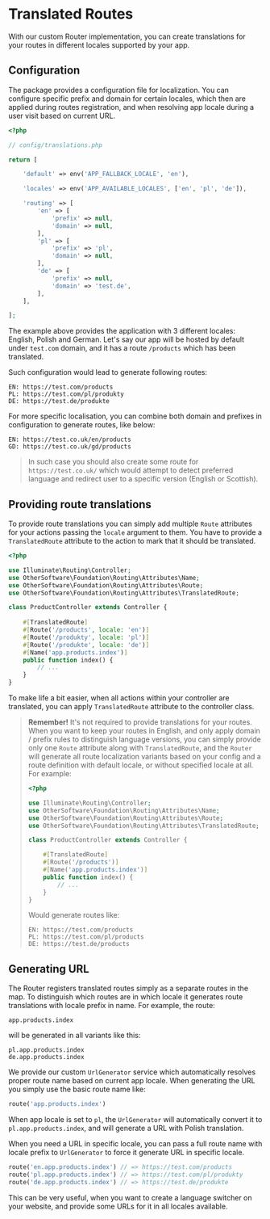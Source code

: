 # Translated Routes

With our custom Router implementation, you can create translations for your
routes in different locales supported by your app.

## Configuration

The package provides a configuration file for localization. You can configure
specific prefix and domain for certain locales, which then are applied during
routes registration, and when resolving app locale during a user visit based
on current URL.

```php
<?php

// config/translations.php

return [

    'default' => env('APP_FALLBACK_LOCALE', 'en'),

    'locales' => env('APP_AVAILABLE_LOCALES', ['en', 'pl', 'de']),

    'routing' => [
        'en' => [
            'prefix' => null,
            'domain' => null,
        ],
        'pl' => [
            'prefix' => 'pl',
            'domain' => null,
        ],
        'de' => [
            'prefix' => null,
            'domain' => 'test.de',
        ],
    ],

];
```

The example above provides the application with 3 different locales: English,
Polish and German. Let's say our app will be hosted by default under `test.com`
domain, and it has a route `/products` which has been translated.

Such configuration would lead to generate following routes:

```
EN: https://test.com/products
PL: https://test.com/pl/produkty
DE: https://test.de/produkte
```

For more specific localisation, you can combine both domain and prefixes in
configuration to generate routes, like below:

```
EN: https://test.co.uk/en/products
GD: https://test.co.uk/gd/products
```

> In such case you should also create some route for `https://test.co.uk/` which
> would attempt to detect preferred language and redirect user to a specific
> version (English or Scottish).

## Providing route translations

To provide route translations you can simply add multiple `Route` attributes
for your actions passing the `locale` argument to them. You have to provide
a `TranslatedRoute` attribute to the action to mark that it should be
translated.

```php
<?php

use Illuminate\Routing\Controller;
use OtherSoftware\Foundation\Routing\Attributes\Name;
use OtherSoftware\Foundation\Routing\Attributes\Route;
use OtherSoftware\Foundation\Routing\Attributes\TranslatedRoute;

class ProductController extends Controller {
    
    #[TranslatedRoute]
    #[Route('/products', locale: 'en')]
    #[Route('/produkty', locale: 'pl')]
    #[Route('/produkte', locale: 'de')]
    #[Name('app.products.index')]
    public function index() {
        // ...
    }
}
```

To make life a bit easier, when all actions within your controller are
translated, you can apply `TranslatedRoute` attribute to the controller class.

> **Remember!** It's not required to provide translations for your routes. When
> you want to keep your routes in English, and only apply domain / prefix rules
> to distinguish language versions, you can simply provide only one `Route`
> attribute along with `TranslatedRoute`, and the `Router` will generate all
> route localization variants based on your config and a route definition with
> default locale, or without specified locale at all. For example:
> ```php
> <?php
> 
> use Illuminate\Routing\Controller;
> use OtherSoftware\Foundation\Routing\Attributes\Name;
> use OtherSoftware\Foundation\Routing\Attributes\Route;
> use OtherSoftware\Foundation\Routing\Attributes\TranslatedRoute;
> 
> class ProductController extends Controller {
> 
>     #[TranslatedRoute]
>     #[Route('/products')]
>     #[Name('app.products.index')]
>     public function index() {
>         // ...
>     }
> }
> ```
> Would generate routes like:
> ```
> EN: https://test.com/products
> PL: https://test.com/pl/products
> DE: https://test.de/products
> ```

## Generating URL

The Router registers translated routes simply as a separate routes in the map.
To distinguish which routes are in which locale it generates route translations
with locale prefix in name. For example, the route:

```
app.products.index
```

will be generated in all variants like this:

```
pl.app.products.index
de.app.products.index
```

We provide our custom `UrlGenerator` service which automatically resolves proper
route name based on current app locale. When generating the URL you simply use
the basic route name like:

```php
route('app.products.index')
```

When app locale is set to `pl`, the `UrlGenerator` will automatically convert
it to `pl.app.products.index`, and will generate a URL with Polish translation.

When you need a URL in specific locale, you can pass a full route name with
locale prefix to `UrlGenerator` to force it generate URL in specific locale.

```php
route('en.app.products.index') // => https://test.com/products
route('pl.app.products.index') // => https://test.com/pl/produkty
route('de.app.products.index') // => https://test.de/produkte
```

This can be very useful, when you want to create a language switcher on your
website, and provide some URLs for it in all locales available.
